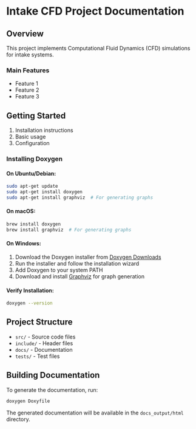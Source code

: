 # Intake CFD Project Documentation

## Overview
This project implements Computational Fluid Dynamics (CFD) simulations for intake systems.

### Main Features
- Feature 1
- Feature 2
- Feature 3

## Getting Started
1. Installation instructions
2. Basic usage
3. Configuration

### Installing Doxygen

#### On Ubuntu/Debian:
```bash
sudo apt-get update
sudo apt-get install doxygen
sudo apt-get install graphviz  # For generating graphs
```

#### On macOS:
```bash
brew install doxygen
brew install graphviz  # For generating graphs
```

#### On Windows:
1. Download the Doxygen installer from [Doxygen Downloads](https://www.doxygen.nl/download.html)
2. Run the installer and follow the installation wizard
3. Add Doxygen to your system PATH
4. Download and install [Graphviz](https://graphviz.org/download/) for graph generation

#### Verify Installation:
```bash
doxygen --version
```

## Project Structure
- `src/` - Source code files
- `include/` - Header files
- `docs/` - Documentation
- `tests/` - Test files

## Building Documentation
To generate the documentation, run:
```bash
doxygen Doxyfile
```

The generated documentation will be available in the `docs_output/html` directory.
